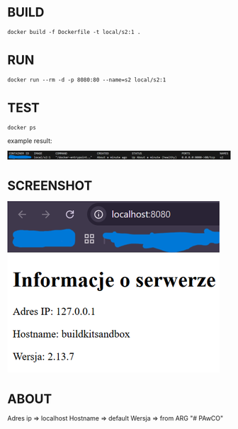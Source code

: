 # BUILD
```
docker build -f Dockerfile -t local/s2:1 . 
```
# RUN
```
docker run --rm -d -p 8080:80 --name=s2 local/s2:1
```
# TEST
```
docker ps
```
example result:

![image](screen1.png)

# SCREENSHOT

![image](screen.png)

# ABOUT
Adres ip => localhost 
Hostname => default
Wersja => from ARG
"# PAwCO" 
